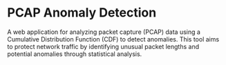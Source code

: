 # PCAP Anomaly Detection
 A web application for analyzing packet capture (PCAP) data using a Cumulative Distribution Function (CDF) to detect anomalies. This tool aims to protect network traffic by identifying unusual packet lengths and potential anomalies through statistical analysis.
